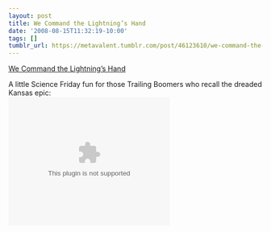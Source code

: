 ```yaml
---
layout: post
title: We Command the Lightning’s Hand
date: '2008-08-15T11:32:19-10:00'
tags: []
tumblr_url: https://metavalent.tumblr.com/post/46123610/we-command-the-lightnings-hand
---
```

[We Command the Lightning’s Hand](http://metavalent.com/?p=896)  

A little Science Friday fun for those Trailing Boomers who recall the dreaded Kansas epic:  
<embed src="http://www.sciencefriday.com/tools/players/mediaplayer.swf" width="320" height="255" allowfullscreen="true" wmode="opaque" flashvars="&amp;file=http://www.podtrac.com/pts/redirect.flv?http://media.libsyn.com/media/sciencefriday/lightning-081508.flv&amp;height=255ℑ=http://www.sciencefriday.com/video/videoicon/lightningicon.jpg&amp;callback=http://www.sciencefriday.com/test/vidstats.php&amp;id=10139&amp;width=320&amp;frontcolor=0xffffff&amp;backcolor=0xeeeecc&amp;lightcolor=0xFFFFFF&amp;showdigits=false&amp;autostart=false&amp;showicons=false&amp;usefullscreen=true&amp;wmode=opaque"></embed>

